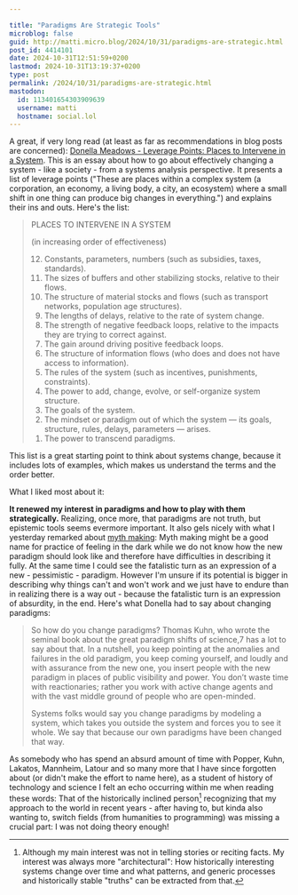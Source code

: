 ```yaml
---

title: "Paradigms Are Strategic Tools"
microblog: false
guid: http://matti.micro.blog/2024/10/31/paradigms-are-strategic.html
post_id: 4414101
date: 2024-10-31T12:51:59+0200
lastmod: 2024-10-31T13:19:37+0200
type: post
permalink: /2024/10/31/paradigms-are-strategic.html
mastodon:
  id: 113401654303909639
  username: matti
  hostname: social.lol
---
```

A great, if very long read (at least as far as recommendations in blog posts are concerned): [Donella Meadows - Leverage Points: Places to Intervene in a System](https://donellameadows.org/archives/leverage-points-places-to-intervene-in-a-system/). This is an essay about how to go about effectively changing a system  - like a society - from a systems analysis perspective. It presents a list of leverage points ("These are places within a complex system (a corporation, an economy, a living body, a city, an ecosystem) where a small shift in one thing can produce big changes in everything.") and explains their ins and outs. Here's the list:

<blockquote>
PLACES TO INTERVENE IN A SYSTEM

(in increasing order of effectiveness)

<ol reversed>
  <li>Constants, parameters, numbers (such as subsidies, taxes, standards).</li>
  <li>The sizes of buffers and other stabilizing stocks, relative to their flows.</li>
  <li>The structure of material stocks and flows (such as transport networks, population age structures).</li>
  <li>The lengths of delays, relative to the rate of system change.</li>
  <li>The strength of negative feedback loops, relative to the impacts they are trying to correct against.</li>
  <li>The gain around driving positive feedback loops.</li>
  <li>The structure of information flows (who does and does not have access to information).</li>
  <li>The rules of the system (such as incentives, punishments, constraints).</li>
  <li>The power to add, change, evolve, or self-organize system structure.</li>
  <li>The goals of the system.</li>
  <li>The mindset or paradigm out of which the system — its goals, structure, rules, delays, parameters — arises.</li>
  <li>The power to transcend paradigms.</li>
</ol>
</blockquote>

This list is a great starting point to think about systems change, because it includes lots of examples, which makes us understand the terms and the order better.

What I liked most about it:

**It renewed my interest in paradigms and how to play with them strategically.** Realizing, once more, that paradigms are not truth, but epistemic tools seems evermore important. It also gels nicely with what I yesterday remarked about [myth making](https://blog.martin-haehnel.de/2024/10/30/loved-this-one.html): Myth making might be a good name for practice of feeling in the dark while we do not know how the new paradigm should look like and therefore have difficulties in describing it fully. At the same time I could see the fatalistic turn as an expression of a new - pessimistic - paradigm. However I'm unsure if its potential is bigger in describing why things can't and won't work and we just have to endure than in realizing there is a way out - because the fatalistic turn is an expression of absurdity, in the end. Here's what Donella had to say about changing paradigms:

> So how do you change paradigms? Thomas Kuhn, who wrote the seminal book about the great paradigm shifts of science,7 has a lot to say about that. In a nutshell, you keep pointing at the anomalies and failures in the old paradigm, you keep coming yourself, and loudly and with assurance from the new one, you insert people with the new paradigm in places of public visibility and power. You don’t waste time with reactionaries; rather you work with active change agents and with the vast middle ground of people who are open-minded.
>
> Systems folks would say you change paradigms by modeling a system, which takes you outside the system and forces you to see it whole. We say that because our own paradigms have been changed that way.

As somebody who has spend an absurd amount of time with Popper, Kuhn, Lakatos, Mannheim, Latour and so many more that I have since forgotten about (or didn't make the effort to name here), as a student of history of technology and science I felt an echo occurring within me when reading these words: That of the historically inclined person[^1-2024-10-31] recognizing that my approach to the world in recent years - after having to, but kinda also wanting to, switch fields (from humanities to programming) was missing a crucial part: I was not doing theory enough!

[^1-2024-10-31]: Although my main interest was not in telling stories or reciting facts. My interest was always more "architectural": How historically interesting systems change over time and what patterns, and generic processes and historically stable "truths" can be extracted from that.
